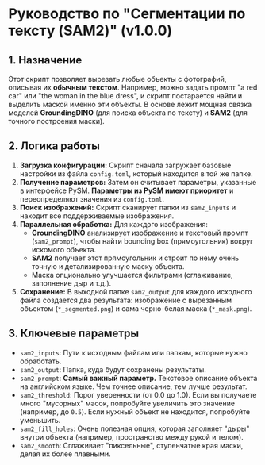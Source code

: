 # Руководство по "Сегментации по тексту (SAM2)" (v1.0.0)

## 1. Назначение

Этот скрипт позволяет вырезать любые объекты с фотографий, описывая их **обычным текстом**. Например, можно задать промпт "a red car" или "the woman in the blue dress", и скрипт постарается найти и выделить маской именно эти объекты. В основе лежит мощная связка моделей **GroundingDINO** (для поиска объекта по тексту) и **SAM2** (для точного построения маски).

## 2. Логика работы

1.  **Загрузка конфигурации:** Скрипт сначала загружает базовые настройки из файла `config.toml`, который находится в той же папке.
2.  **Получение параметров:** Затем он считывает параметры, указанные в интерфейсе PySM. **Параметры из PySM имеют приоритет** и переопределяют значения из `config.toml`.
3.  **Поиск изображений:** Скрипт сканирует папки из `sam2_inputs` и находит все поддерживаемые изображения.
4.  **Параллельная обработка:** Для каждого изображения:
    *   **GroundingDINO** анализирует изображение и текстовый промпт (`sam2_prompt`), чтобы найти bounding box (прямоугольник) вокруг искомого объекта.
    *   **SAM2** получает этот прямоугольник и строит по нему очень точную и детализированную маску объекта.
    *   Маска опционально улучшается фильтрами (сглаживание, заполнение дыр и т.д.).
5.  **Сохранение:** В выходной папке `sam2_output` для каждого исходного файла создается два результата: изображение с вырезанным объектом (`*_segmented.png`) и сама черно-белая маска (`*_mask.png`).

## 3. Ключевые параметры

*   `sam2_inputs`: Пути к исходным файлам или папкам, которые нужно обработать.
*   `sam2_output`: Папка, куда будут сохранены результаты.
*   `sam2_prompt`: **Самый важный параметр.** Текстовое описание объекта на английском языке. Чем точнее описание, тем лучше результат.
*   `sam2_threshold`: Порог уверенности (от 0.0 до 1.0). Если вы получаете много "мусорных" масок, попробуйте увеличить это значение (например, до `0.5`). Если нужный объект не находится, попробуйте уменьшить.
*   `sam2_fill_holes`: Очень полезная опция, которая заполняет "дыры" внутри объекта (например, пространство между рукой и телом).
*   `sam2_smooth`: Сглаживает "пиксельные", ступенчатые края маски, делая их более плавными.